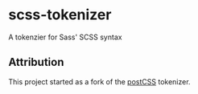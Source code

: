 # scss-tokenizer
A tokenzier for Sass' SCSS syntax

## Attribution

This project started as a fork of the [postCSS](https://github.com/postcss/postcss) tokenizer.
